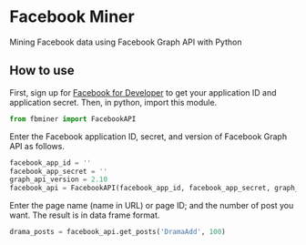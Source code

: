 # Facebook Miner
Mining Facebook data using Facebook Graph API with Python

## How to use
First, sign up for [Facebook for Developer](https://developers.facebook.com/) to get your application ID and application secret. Then, in python, import this module.
```python
from fbminer import FacebookAPI
```

Enter the Facebook application ID, secret, and version of Facebook Graph API as follows.
```python
facebook_app_id = ''
facebook_app_secret = ''
graph_api_version = 2.10
facebook_api = FacebookAPI(facebook_app_id, facebook_app_secret, graph_api_version)
```

Enter the page name (name in URL) or page ID; and the number of post you want. The result is in data frame format.
```python
drama_posts = facebook_api.get_posts('DramaAdd', 100)
```
